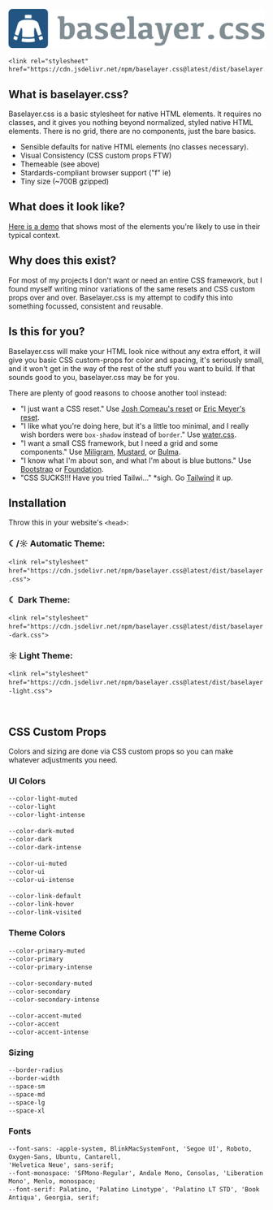 ![Baselayer.css](assets/baselayer.svg)
```
<link rel="stylesheet" href="https://cdn.jsdelivr.net/npm/baselayer.css@latest/dist/baselayer.css">
```

## What is baselayer.css?

Baselayer.css is a basic stylesheet for native HTML elements.  It requires no classes, and it gives you nothing beyond normalized, styled native HTML elements.  There is no grid, there are no components, just the bare basics. 

- Sensible defaults for native HTML elements (no classes necessary).
- Visual Consistency (CSS custom props FTW)
- Themeable (see above)
- Stardards-compliant browser support ("f" ie)
- Tiny size (~700B gzipped)

## What does it look like?
[Here is a demo](https://thisanimus.github.io/baselayer.css/) that shows most of the elements you're likely to use in their typical context.


## Why does this exist?

For most of my projects I don't want or need an entire CSS framework, but I found myself writing minor variations of the same resets and CSS custom props over and over.  Baselayer.css is my attempt to codify this into something focussed, consistent and reusable.


## Is this for you?

Baselayer.css will make your HTML look nice without any extra effort, it will give you basic CSS custom-props for color and spacing, it's seriously small, and it won't get in the way of the rest of the stuff you want to build.  If that sounds good to you, baselayer.css may be for you.

There are plenty of good reasons to choose another tool instead:

- "I just want a CSS reset."  Use [Josh Comeau's reset](https://www.joshwcomeau.com/CSS/custom-CSS-reset/) or [Eric Meyer's reset](https://meyerweb.com/eric/tools/CSS/reset/).
- "I like what you're doing here, but it's a little too minimal, and I really wish borders were `box-shadow` instead of `border`."  Use [water.css](https://waterCSS.kognise.dev/).
- "I want a small CSS framework, but I need a grid and some components."  Use [Miligram](https://milligram.io/), [Mustard](https://kylelogue.github.io/mustard-ui/index.html), or [Bulma](https://bulma.io/).
- "I know what I'm about son, and what I'm about is blue buttons." Use [Bootstrap](https://getbootstrap.com/) or [Foundation](https://get.foundation/).
- "CSS SUCKS!!! Have you tried Tailwi..." *sigh. Go [Tailwind](https://tailwindCSS.com/) it up. 



## Installation

Throw this in your website's `<head>`:

### ☾/☼ Automatic Theme:

`<link rel="stylesheet" href="https://cdn.jsdelivr.net/npm/baselayer.css@latest/dist/baselayer.css">`

### ☾ Dark Theme:

`<link rel="stylesheet" href="https://cdn.jsdelivr.net/npm/baselayer.css@latest/dist/baselayer-dark.css">`

### ☼ Light Theme:

`<link rel="stylesheet" href="https://cdn.jsdelivr.net/npm/baselayer.css@latest/dist/baselayer-light.css">`

<br>

## CSS Custom Props

Colors and sizing are done via CSS custom props so you can make whatever adjustments you need.

### UI Colors
```
--color-light-muted
--color-light
--color-light-intense

--color-dark-muted
--color-dark
--color-dark-intense

--color-ui-muted
--color-ui
--color-ui-intense

--color-link-default
--color-link-hover
--color-link-visited
```

### Theme Colors
```
--color-primary-muted
--color-primary
--color-primary-intense

--color-secondary-muted
--color-secondary
--color-secondary-intense

--color-accent-muted
--color-accent
--color-accent-intense
```

### Sizing
```
--border-radius
--border-width
--space-sm
--space-md
--space-lg
--space-xl
```

### Fonts
```
--font-sans: -apple-system, BlinkMacSystemFont, 'Segoe UI', Roboto, Oxygen-Sans, Ubuntu, Cantarell,
'Helvetica Neue', sans-serif;
--font-monospace: 'SFMono-Regular', Andale Mono, Consolas, 'Liberation Mono', Menlo, monospace;
--font-serif: Palatino, 'Palatino Linotype', 'Palatino LT STD', 'Book Antiqua', Georgia, serif;
  ```
